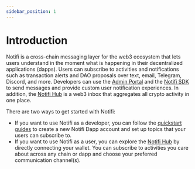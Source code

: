 ```yaml
---
sidebar_position: 1
---
```


# Introduction

Notifi is a cross-chain messaging layer for the web3 ecosystem that lets users
understand in the moment what is happening in their decentralized applications
(dapps). Users can subscribe to activities and notifications such as
transaction alerts and DAO proposals over text, email, Telegram, Discord, and more.
Developers can use the [Admin Portal](./alert-trigger/admin-portal/) 
and the [Notifi SDK](./alert-trigger/node-client/)
to send messages and provide custom user notification experiences.
In addition, the [Notifi Hub](./for-users/index.md) 
is a web3 inbox that aggregates all crypto
activity in one place.

There are two ways to get started with Notifi:

- If you want to use Notifi as a developer, you can follow the
  [quickstart guides](./getting-started.md) to create a new Notifi Dapp account
  and set up topics that your users can subscribe to.
- If you want to use Notifi as a user, you can explore the
  [Notifi Hub](./for-users/index.md) by directly connecting your
  wallet. You can subscribe to activities you care about across any chain or
  dapp and choose your preferred communication channel(s).

